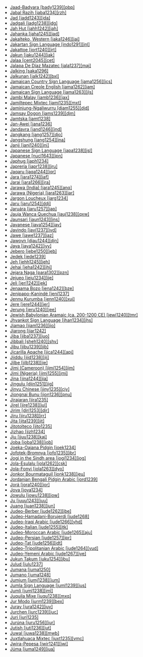 - [Jaad-Badyara [bady1239][pbp]](tree/atla1278/nort3146/jaad1234/bady1239/md.ini)
- [Jabal Razih [jaba1234][rzh]](tree/afro1255/semi1276/west2786/cent2236/sayh1236/mode1270/jaba1234/md.ini)
- [Jad [jadd1243][jda]](tree/sino1245/bodi1256/bodi1257/oldm1245/tibe1276/late1253/laha1255/spit1239/jadd1243/md.ini)
- [Jadgali [jadg1238][jdg]](tree/indo1319/clas1257/indo1320/indo1321/midd1375/cont1248/indo1324/sind1278/sind1279/lasi1244/jadg1238/md.ini)
- [Jah Hut [jahh1242][jah]](tree/aust1305/asli1243/cent1987/jahh1242/md.ini)
- [Jahanka [jaha1245][jad]](tree/mand1469/west2780/mand1431/cent2047/mand1432/mand1433/mand1434/mand1435/west2499/xaso1239/jaha1245/md.ini)
- [Jakalteko, Western [jaka1246][jai]](tree/book1242/jaka1246/md.ini)
- [Jakartan Sign Language [indo1291][inl]](tree/sign1238/deaf1237/lsfi1234/asli1244/mala1548/indo1333/indo1291/md.ini)
- [Jakattoe [jort1240][jrt]](tree/afro1255/chad1250/west2785/west2714/west2799/west2717/kofy1243/kofy1244/jort1240/md.ini)
- [Jakun [jaku1244][jak]](tree/aust1307/mala1545/mala1554/mala1538/nucl1806/sing1270/jaku1244/md.ini)
- [Jalaa [cent2045][cet]](tree/cent2045/md.ini)
- [Jalapa De Díaz Mazatec [jala1237][maj]](tree/otom1299/east2557/popo1292/popo1293/maza1295/vall1259/jala1237/md.ini)
- [Jalking [saka1296]](tree/afro1255/chad1250/east2632/east2633/bara1406/saka1296/md.ini)
- [Jalkunan [jalk1242][bxl]](tree/mand1469/west2780/mand1431/cent2047/mand1432/jogo1241/jeri1241/jalk1242/md.ini)
- [Jamaican Country Sign Language [jama1256][jcs]](tree/sign1238/vill1244/jama1256/md.ini)
- [Jamaican Creole English [jama1262][jam]](tree/indo1319/clas1257/germ1287/nort3152/west2793/nort3175/angl1264/angl1265/late1254/merc1242/macr1271/guin1259/cari1284/west2854/jama1264/jama1262/md.ini)
- [Jamaican Sign Language [jama1263][jls]](tree/sign1238/deaf1237/lsfi1234/asli1244/amer1258/jama1263/md.ini)
- [Jambi Malay [jamb1236][jax]](tree/aust1307/mala1545/mala1554/mala1538/nucl1806/nort3388/jamb1236/md.ini)
- [Jamiltepec Mixtec [jami1235][mxt]](tree/otom1299/east2557/amuz1253/mixt1422/mixt1423/mixt1427/coas1316/east2746/jami1235/md.ini)
- [Jaminjung-Ngaliwurru [djam1255][djd]](tree/mirn1241/djam1254/djam1255/md.ini)
- [Jamsay Dogon [jams1239][djm]](tree/dogo1299/plai1257/jams1239/md.ini)
- [Jamtska [jamt1238]](tree/indo1319/clas1257/germ1287/nort3152/nort3160/nort3266/narr1283/jamt1238/md.ini)
- [Jan-Awei [jana1236]](tree/atla1278/volt1241/benu1247/juku1257/cent2241/juku1258/juku1259/koro1322/jana1236/md.ini)
- [Jandavra [jand1246][jnd]](tree/indo1319/clas1257/indo1320/indo1321/midd1375/cont1248/midl1245/apab1234/guja1255/raja1256/bagr1245/jand1246/md.ini)
- [Jangkang [jang1257][djo]](tree/aust1307/mala1545/land1261/bida1239/sout2922/jang1257/md.ini)
- [Jangshung [jang1254][jna]](tree/sino1245/bodi1256/tibe1275/west2868/kinn1250/theb1237/jang1254/md.ini)
- [Janji [janj1240][jni]](tree/atla1278/volt1241/benu1247/kain1275/cent2242/basa1288/east2404/josa1234/nort3210/nort3215/janj1240/md.ini)
- [Japanese Sign Language [japa1238][jsl]](tree/sign1238/deaf1237/jsli1234/japa1238/md.ini)
- [Japanese [nucl1643][jpn]](tree/japo1237/japa1256/japa1258/nucl1643/md.ini)
- [Japhug [japh1234]](tree/sino1245/burm1265/naqi1236/qian1263/rgya1241/core1262/jiar1240/japh1234/md.ini)
- [Japrería [japr1238][jru]](tree/cari1283/yukp1242/yukp1243/japr1238/md.ini)
- [Jaqaru [jaqa1244][jqr]](tree/ayma1253/tupe1234/jaqa1244/md.ini)
- [Jara [jara1274][jaf]](tree/afro1255/chad1250/bium1280/sout3145/bium1275/west2707/jara1274/md.ini)
- [Jarai [jara1266][jra]](tree/aust1307/mala1545/mala1554/cham1327/cham1330/high1280/rade1241/jara1266/md.ini)
- [Jarawa (India) [jara1245][anq]](tree/jara1244/jara1245/md.ini)
- [Jarawa (Nigeria) [jara1263][jar]](tree/atla1278/volt1241/benu1247/bant1294/sout3152/narr1281/mbam1254/jara1262/nige1254/jara1275/jara1263/md.ini)
- [Jargon Loucheux [jarg1234]](tree/pidg1258/fren1279/slav1256/jarg1234/md.ini)
- [Jaru [jaru1254][ddj]](tree/pama1250/dese1234/ngum1251/ngum1256/west3005/jaru1254/md.ini)
- [Jaruára [jaru1257][jap]](tree/book1242/jaru1257/md.ini)
- [Jauja Wanca Quechua [jauj1238][qxw]](tree/quec1387/quec1386/cent2141/jauj1237/jauj1238/md.ini)
- [Jaunsari [jaun1243][jns]](tree/indo1319/clas1257/indo1320/indo1321/midd1375/dard1244/hima1250/jaun1243/md.ini)
- [Javanese [java1254][jav]](tree/aust1307/mala1545/java1253/mode1251/glob1245/java1254/md.ini)
- [Javindo [javi1237][jvd]](tree/indo1319/clas1257/germ1287/nort3152/west2793/macr1270/midd1347/mode1257/glob1241/javi1237/md.ini)
- [Jawe [jawe1237][jaz]](tree/aust1307/mala1545/east2712/ocea1241/sout3173/newc1243/main1286/nort3325/nort3211/jawe1237/md.ini)
- [Jawoyn [djau1244][djn]](tree/gunw1250/west2432/djau1244/md.ini)
- [Jaya [jaya1242][jyy]](tree/cent2225/sara1341/sbbo1237/nucl1719/sara1349/bagi1248/moro1296/jaya1242/md.ini)
- [Jebero [jebe1250][jeb]](tree/cahu1265/jebe1250/md.ini)
- [Jedek [jede1239]](tree/aust1305/asli1243/cent1987/nort2682/mani1290/menr1235/jede1239/md.ini)
- [Jeh [jehh1245][jeh]](tree/aust1305/bahn1264/nort3150/jehh1244/jehh1246/jehh1245/md.ini)
- [Jehai [jeha1242][jhi]](tree/aust1305/asli1243/cent1987/nort2682/mani1290/menr1235/jeha1242/md.ini)
- [Jejara Naga [para1302][pzn]](tree/sino1245/kuki1245/anga1312/aoic1235/yimc1239/para1302/md.ini)
- [Jejueo [jeju1234][jje]](tree/kore1284/jeju1234/md.ini)
- [Jeli [jeri1242][jek]](tree/mand1469/west2780/mand1431/cent2047/mand1432/jogo1241/jeri1241/jeri1242/md.ini)
- [Jenaama Bozo [jena1242][bze]](tree/mand1469/west2780/samo1308/soni1257/bozo1252/nucl1444/jena1242/md.ini)
- [Jenipapo-Kanindé [jeni1237]](tree/uncl1493/jeni1237/md.ini)
- [Jennu Kurumba [jenn1240][xuj]](tree/drav1251/sout3133/sout3138/tami1291/bada1263/kann1259/jenn1240/md.ini)
- [Jere [jere1244][jer]](tree/atla1278/volt1241/benu1247/kain1275/cent2242/basa1288/east2404/josa1234/nort3210/nort3215/boze1240/jere1244/md.ini)
- [Jerung [jeru1240][jee]](tree/sino1245/hima1249/maha1306/kira1253/west2424/chau1260/jeru1240/md.ini)
- [Jewish Babylonian Aramaic (ca. 200-1200 CE) [jewi1240][tmr]](tree/afro1255/semi1276/west2786/cent2236/nort3165/aram1259/impe1236/midd1367/east2680/cent2217/nort3241/jewi1240/md.ini)
- [Jhyankot Sign Language [jhan1234][jhs]](tree/sign1238/vill1244/jhan1234/md.ini)
- [Jiamao [jiam1236][jio]](tree/taik1256/hlai1238/jiam1236/md.ini)
- [Jiarong [jiar1242]](tree/book1242/jiar1242/md.ini)
- [Jiba [jiba1237][juo]](tree/atla1278/volt1241/benu1247/juku1257/cent2241/juku1258/juku1259/koro1322/kona1244/jiba1237/md.ini)
- [Jibbali [sheh1240][shv]](tree/afro1255/semi1276/west2786/mode1252/east2766/sheh1240/md.ini)
- [Jibu [jibu1239][jib]](tree/atla1278/volt1241/benu1247/juku1257/cent2241/juku1258/juku1259/jibu1240/jibu1241/jibu1239/md.ini)
- [Jicarilla Apache [jica1244][apj]](tree/atha1245/atha1246/atha1247/apac1239/sout3151/east2723/jica1244/md.ini)
- [Jiiddu [jiid1238][jii]](tree/afro1255/cush1243/east2699/lowl1267/sout3055/main1283/omot1245/east2653/bais1247/jiid1238/md.ini)
- [Jilbe [jilb1238][jie]](tree/afro1255/chad1250/bium1280/unun9878/jilb1238/md.ini)
- [Jimi (Cameroon) [jimi1254][jim]](tree/afro1255/chad1250/bium1280/sout3145/bium1271/gude1247/gude1248/jimi1254/md.ini)
- [Jimi (Nigeria) [jimi1255][jmi]](tree/afro1255/chad1250/west2785/west2790/west2800/sout3161/guru1272/jimi1255/md.ini)
- [Jina [jina1244][jia]](tree/afro1255/chad1250/bium1280/nort3156/koto1267/jina1243/jina1244/md.ini)
- [Jingulu [djin1251][jig]](tree/mirn1241/djin1251/md.ini)
- [Jinyu Chinese [jiny1235][cjy]](tree/sino1245/sini1245/clas1255/midd1354/nort3155/jiny1235/md.ini)
- [Jiongnai Bunu [jion1236][pnu]](tree/hmon1336/hmon1337/nucl1714/jion1235/jion1236/md.ini)
- [Jirajaran [jira1235]](tree/jira1235/md.ini)
- [Jirel [jire1238][jul]](tree/sino1245/bodi1256/bodi1257/oldm1245/tibe1276/late1253/cent2346/sout3216/sher1254/jire1238/md.ini)
- [Jirim [diri1253][dir]](tree/atla1278/volt1241/benu1247/bant1294/nort3168/dako1256/tara1325/diri1260/diri1253/md.ini)
- [Jiru [jiru1238][jrr]](tree/atla1278/volt1241/benu1247/juku1257/cent2241/juku1258/wurb1240/wurb1239/jiru1238/md.ini)
- [Jita [jita1239][jit]](tree/atla1278/volt1241/benu1247/bant1294/sout3152/narr1281/east2731/nort3203/grea1289/east2750/sugu1245/jita1239/md.ini)
- [Jitotolteco [jito1235]](tree/mixe1284/zoqu1261/chia1261/jito1235/md.ini)
- [Jizhao [jizh1234]](tree/taik1256/kamt1241/daic1238/beic1239/jizh1234/md.ini)
- [Jju [jjuu1238][kaj]](tree/atla1278/volt1241/benu1247/benu1248/benu1249/sout3163/nucl1795/kata1275/jjuu1238/md.ini)
- [Joba [joba1238][job]](tree/atla1278/volt1241/benu1247/bant1294/sout3152/narr1281/east2731/nort3203/grea1289/west2842/kivu1239/fore1272/fuli1241/fuli1242/joba1238/md.ini)
- [Joeka-Oajana Pidgin [joek1234]](tree/pidg1258/gali1266/joek1234/md.ini)
- [Jofotek-Bromnya [jofo1235][jbr]](tree/toro1256/tora1268/coas1312/jofo1235/md.ini)
- [Jogi in the Sindh area [jogi1234][jog]](tree/book1242/pend1244/jogi1234/md.ini)
- [Jola-Esulalu [jola1262][csk]](tree/atla1278/nort3146/cent2230/bakk1238/jool1234/jola1264/fhjo1234/jola1262/md.ini)
- [Jola-Fonyi [jola1263][dyo]](tree/atla1278/nort3146/cent2230/bakk1238/jool1234/jola1264/jola1263/md.ini)
- [Jonkor Bourmataguil [jonk1238][jeu]](tree/afro1255/chad1250/east2632/east2633/east2709/dang1275/dang1276/unun9877/jonk1238/md.ini)
- [Jordanian Bengali Pidgin Arabic [jord1239]](tree/pidg1258/arab1397/jord1239/md.ini)
- [Jorá [jora1240][jor]](tree/tupi1275/east2909/mawe1252/awet1245/tupi1276/sout3271/tupi1278/wara1305/siri1279/jora1240/md.ini)
- [Jova [jova1234]](tree/utoa1244/sout3136/unun9947/jova1234/md.ini)
- [Jowulu [jowu1238][jow]](tree/mand1469/west2780/samo1308/duun1243/duun1244/jowu1238/md.ini)
- [Ju [juuu1243][juu]](tree/afro1255/chad1250/west2785/west2790/west2800/sout3161/guru1272/tala1296/juuu1243/md.ini)
- [Juang [juan1238][jun]](tree/aust1305/mund1335/juan1238/md.ini)
- [Judeo-Berber [jude1262][jbe]](tree/book1242/jude1262/md.ini)
- [Judeo-Hamadani-Borujerdi [jude1268]](tree/indo1319/clas1257/indo1320/iran1269/cent2317/cent2318/nort3177/cent2264/nucl1790/jude1268/md.ini)
- [Judeo-Iraqi Arabic [jude1266][yhd]](tree/afro1255/semi1276/west2786/cent2236/arab1394/arab1395/east2729/qelt1235/jude1266/md.ini)
- [Judeo-Italian [jude1255][itk]](tree/indo1319/clas1257/ital1284/lati1262/lati1263/impe1234/roma1334/ital1285/west2813/shif1234/nort3208/gall1279/jude1255/md.ini)
- [Judeo-Moroccan Arabic [jude1265][aju]](tree/afro1255/semi1276/west2786/cent2236/arab1394/arab1395/nort3191/jude1265/md.ini)
- [Judeo-Persian [jude1257][jpr]](tree/indo1319/clas1257/indo1320/iran1269/sout3157/midd1352/mode1259/fars1254/fars1255/jude1257/md.ini)
- [Judeo-Tat [jude1256][jdt]](tree/indo1319/clas1257/indo1320/iran1269/sout3157/midd1352/mode1259/fars1254/cauc1242/jude1256/md.ini)
- [Judeo-Tripolitanian Arabic [jude1264][yud]](tree/afro1255/semi1276/west2786/cent2236/arab1394/arab1395/nort3191/jude1264/md.ini)
- [Judeo-Yemeni Arabic [jude1267][jye]](tree/afro1255/semi1276/west2786/cent2236/arab1394/arab1395/arab1393/jude1277/jude1267/md.ini)
- [Jukun Takum [juku1254][jbu]](tree/atla1278/volt1241/benu1247/juku1257/cent2241/juku1258/juku1259/jibu1240/jibu1241/juku1254/md.ini)
- [Julud [julu1237]](tree/katl1246/katl1236/julu1237/md.ini)
- [Jumana [juma1250]](tree/araw1281/japu1236/icaa1241/japu1237/juma1250/md.ini)
- [Jumano [juma1248]](tree/unat1236/juma1248/md.ini)
- [Jumjum [jumj1238][jum]](tree/nilo1247/west2493/buru1328/maba1272/jumj1238/md.ini)
- [Jumla Sign Language [juml1239][jus]](tree/sign1238/vill1244/juml1239/md.ini)
- [Jumli [juml1238][jml]](tree/indo1319/clas1257/indo1320/indo1321/midd1375/cont1248/midl1245/indo1310/east1436/juml1238/md.ini)
- [Juquila Mixe [juqu1238][mxq]](tree/mixe1284/mixe1286/oaxa1241/lowl1268/lowl1269/midl1241/juqu1238/md.ini)
- [Jur Modo [jurm1239][bex]](tree/cent2225/sara1341/moro1282/moro1293/lori1239/jurm1239/md.ini)
- [Juray [jura1242][juy]](tree/aust1305/mund1335/sora1255/sora1256/jura1242/md.ini)
- [Jurchen [jurc1239][juc]](tree/tung1282/manc1250/jurc1239/md.ini)
- [Juri [juri1235]](tree/ticu1244/juri1235/md.ini)
- [Jurúna [juru1256][jur]](tree/tupi1275/east2909/yuru1262/juru1256/md.ini)
- [Jutish [juti1236][jut]](tree/indo1319/clas1257/germ1287/nort3152/nort3160/sout3248/juti1236/md.ini)
- [Juwal [juwa1238][mwb]](tree/nucl1708/mari1433/mand1470/juwa1238/md.ini)
- [Juxtlahuaca Mixtec [juxt1235][vmc]](tree/otom1299/east2557/amuz1253/mixt1422/mixt1423/mixt1427/juxt1235/md.ini)
- [Jwira-Pepesa [jwir1241][jwi]](tree/atla1278/volt1241/kwav1236/nyoa1234/poto1254/tano1248/cent2262/biaa1238/sout2779/jwir1243/jwir1241/md.ini)
- [Júma [juma1249][jua]](tree/tupi1275/east2909/mawe1252/awet1245/tupi1276/tupi1280/kawa1292/juma1249/md.ini)
